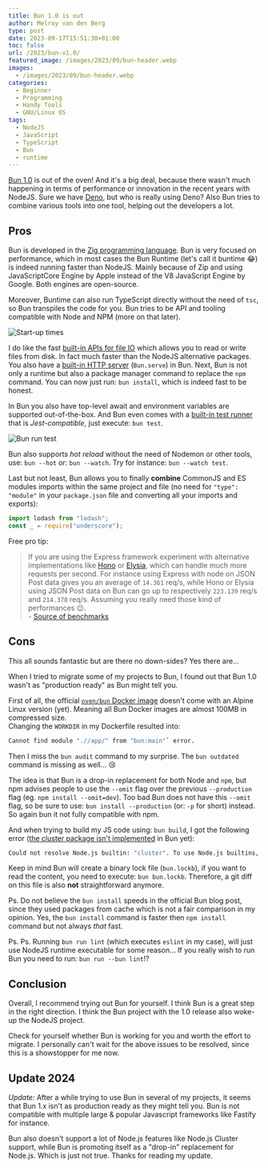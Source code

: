```yaml
---
title: Bun 1.0 is out
author: Melroy van den Berg
type: post
date: 2023-09-17T15:51:30+01:00
toc: false
url: /2023/bun-v1.0/
featured_image: /images/2023/09/bun-header.webp
images:
  - /images/2023/09/bun-header.webp
categories:
  - Beginner
  - Programming
  - Handy Tools
  - GNU/Linux OS
tags:
  - NodeJS
  - JavaScript
  - TypeScript
  - Bun
  - runtime
---
```


[Bun 1.0](https://bun.sh/) is out of the oven! And it's a big deal, because there wasn't much happening in terms of performance or innovation in the recent years with NodeJS. Sure we have [Deno](https://deno.com/), but who is really using Deno?
Also Bun tries to combine various tools into one tool, helping out the developers a lot.

## Pros

Bun is developed in the [Zig programming language](<https://en.wikipedia.org/wiki/Zig_(programming_language)>). Bun is very focused on performance, which in most cases the Bun Runtime (let's call it buntime 😂) is indeed running faster than NodeJS. Mainly because of Zip and using JavaScriptCore Engine by Apple instead of the V8 JavaScript Engine by Google. Both engines are open-source.

Moreover, Buntime can also run TypeScript directly without the need of `tsc`, so Bun transpiles the code for you. Bun tries to be API and tooling compatible with Node and NPM (more on that later).

![Start-up times](/images/2023/09/bun-startup-times.png "Hello World in TypeScript start-up times")

I do like the fast [built-in APIs for file IO](https://bun.sh/docs/api/file-io#writing-files-bun-write) which allows you to read or write files from disk. In fact much faster than the NodeJS alternative packages. You also have a [built-in HTTP server](https://bun.sh/docs/api/http) (`Bun.serve`) in Bun. Next, Bun is not only a runtime but also a package manager command to replace the `npm` command. You can now just run: `bun install`, which is indeed fast to be honest.

In Bun you also have top-level await and environment variables are supported out-of-the-box. And Bun even comes with a [built-in test runner](https://bun.sh/docs/cli/test) that is _Jest-compatible_, just execute: `bun test`.

![Bun run test](/images/2023/09/bun-test-run.png "Running test suite")

Bun also supports _hot reload_ without the need of Nodemon or other tools, use: `bun --hot` or: `bun --watch`. Try for instance: `bun --watch test`.

Last but not least, Bun allows you to finally **combine** CommonJS and ES modules imports within the same project and file (no need for `"type": "module"` in your `package.json` file and converting all your imports and exports):

```js
import lodash from "lodash";
const _ = require("underscore");
```

Free pro tip:

> If you are using the Express framework experiment with alternative implementations like [Hono](https://hono.dev/) or [Elysia](https://elysiajs.com/), which can handle much more requests per second. For instance using Express with node on JSON Post data gives you an average of `14.361` req/s, while Hono or Elysia using JSON Post data on Bun can go up to respectively `223.139` req/s and `214.370` req/s. Assuming you really need those kind of performances 😉.  
> \- [Source of benchmarks](https://github.com/SaltyAom/bun-http-framework-benchmark/blob/main/results/results.md)

## Cons

This all sounds fantastic but are there no down-sides? Yes there are...

When I tried to migrate some of my projects to Bun, I found out that Bun 1.0 wasn't as "production ready" as Bun might tell you.

First of all, the official [`oven/bun` Docker image](https://hub.docker.com/r/oven/bun) doesn't come with an Alpine Linux version (yet). Meaning all Bun Docker images are almost 100MB in compressed size.  
Changing the `WORKDIR` in my Dockerfile resulted into:

```bash
Cannot find module ".//app/" from "bun:main"` error.
```

Then I miss the `bun audit` command to my surprise. The `bun outdated` command is missing as well... 😢

The idea is that Bun is a drop-in replacement for both Node and `npm`, but npm advises people to use the `--omit` flag over the previous `--production` flag (eg. `npm install --omit=dev`). Too bad Bun does not have this `--omit` flag, so be sure to use: `bun install --production` (or: `-p` for short) instead. So again bun it not fully compatible with npm.

And when trying to build my JS code using: `bun build`, I got the following error ([the cluster package isn't implemented](https://bun.sh/docs/runtime/nodejs-apis#node-cluster) in Bun yet):

```bash
Could not resolve Node.js builtin: "cluster". To use Node.js builtins, set target to 'node' or 'bun'
```

Keep in mind Bun will create a binary lock file (`bun.lockb`), if you want to read the content, you need to execute: `bun bun.lockb`. Therefore, a git diff on this file is also **not** straightforward anymore.

Ps. Do not believe the `bun install` speeds in the official Bun blog post, since they used packages from cache which is not a fair comparison in my opinion. Yes, the `bun install` command is faster then `npm install` command but not always _that_ fast.

Ps. Ps. Running `bun run lint` (which executes `eslint` in my case), will just use NodeJS runtime executable for some reason... If you really wish to run Bun you need to run: `bun run --bun lint`!?

## Conclusion

Overall, I recommend trying out Bun for yourself. I think Bun is a great step in the right direction. I think the Bun project with the 1.0 release also woke-up the NodeJS project.

Check for yourself whether Bun is working for you and worth the effort to migrate. I personally can't wait for the above issues to be resolved, since this is a showstopper for me now.

## Update 2024

_Update:_ After a while trying to use Bun in several of my projects, it seems that Bun 1.x isn't as production ready as they might tell you. Bun is not compatible with multiple large & popular Javascript frameworks like Fastify for instance.

Bun also doesn't support a lot of Node.js features like Node.js Cluster support, while Bun is promoting itself as a "drop-in" replacement for Node.js. Which is just not true. Thanks for reading my update.
